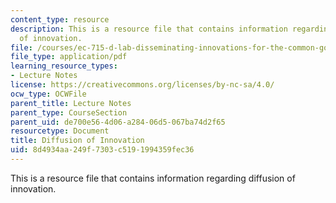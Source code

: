 ```yaml
---
content_type: resource
description: This is a resource file that contains information regarding diffusion
  of innovation.
file: /courses/ec-715-d-lab-disseminating-innovations-for-the-common-good-spring-2007/8d4934aa249f7303c5191994359fec36_MITEC_715S07_lec17.pdf
file_type: application/pdf
learning_resource_types:
- Lecture Notes
license: https://creativecommons.org/licenses/by-nc-sa/4.0/
ocw_type: OCWFile
parent_title: Lecture Notes
parent_type: CourseSection
parent_uid: de700e56-4d06-a284-06d5-067ba74d2f65
resourcetype: Document
title: Diffusion of Innovation
uid: 8d4934aa-249f-7303-c519-1994359fec36
---
```

This is a resource file that contains information regarding diffusion of innovation.
